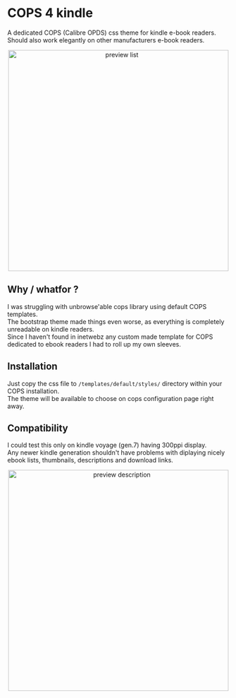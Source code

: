 # COPS 4 kindle

A dedicated COPS (Calibre OPDS)  css theme for kindle e-book readers.   
Should also work elegantly on other manufacturers e-book readers.   

<p align="center">
<img src="https://user-images.githubusercontent.com/4009106/55330075-70712d80-5490-11e9-9919-9a53b8890403.png" width="500px" alt="preview list">
</p>

## Why / whatfor ?

I was struggling with unbrowse'able cops library using default COPS templates.   
The bootstrap theme made things even worse, as everything is completely unreadable on kindle readers.   
Since I haven't found in inetwebz any custom made template for COPS dedicated to ebook readers I had to roll up my own sleeves.

## Installation

Just copy the css file to `/templates/default/styles/` directory within your COPS installation.    
The theme will be available to choose on cops configuration page right away.   

## Compatibility

I could test this only on kindle voyage (gen.7) having 300ppi display.   
Any newer kindle generation shouldn't have problems with diplaying nicely ebook lists, thumbnails, descriptions and download links.

<p align="center">
<img src="https://user-images.githubusercontent.com/4009106/55330076-70712d80-5490-11e9-91c2-af4ccc5d5f2c.png" width="500px"  alt="preview description">
</p>
